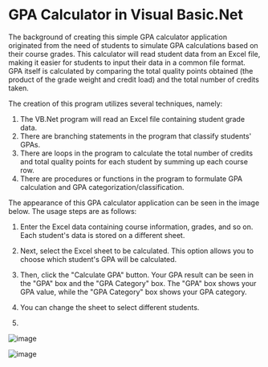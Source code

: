 # GPA Calculator in Visual Basic.Net

The background of creating this simple GPA calculator application originated from the need of students to simulate GPA calculations based on their course grades. This calculator will read student data from an Excel file, making it easier for students to input their data in a common file format. GPA itself is calculated by comparing the total quality points obtained (the product of the grade weight and credit load) and the total number of credits taken.

The creation of this program utilizes several techniques, namely:

1. The VB.Net program will read an Excel file containing student grade data.
2. There are branching statements in the program that classify students' GPAs.
3. There are loops in the program to calculate the total number of credits and total quality points for each student by summing up each course row.
4. There are procedures or functions in the program to formulate GPA calculation and GPA categorization/classification.

The appearance of this GPA calculator application can be seen in the image below. The usage steps are as follows:

1. Enter the Excel data containing course information, grades, and so on. Each student's data is stored on a different sheet.
2. Next, select the Excel sheet to be calculated. This option allows you to choose which student's GPA will be calculated.
3. Then, click the "Calculate GPA" button. Your GPA result can be seen in the "GPA" box and the "GPA Category" box. The "GPA" box shows your GPA value, while the "GPA Category" box shows your GPA category.
4. You can change the sheet to select different students.

5. 
![image](https://github.com/iqbal1201/GPACalculator_VB/assets/70199329/921a5312-db58-4774-9c9d-da34ad114361)

![image](https://github.com/iqbal1201/GPACalculator_VB/assets/70199329/0fa4e78f-f0ad-41eb-a05e-17eb552e3b4b)

